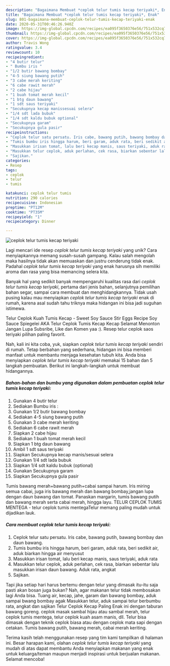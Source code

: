 ```yaml
---
description: "Bagaimana Membuat *ceplok telur tumis kecap teriyaki*, Enak"
title: "Bagaimana Membuat *ceplok telur tumis kecap teriyaki*, Enak"
slug: 801-bagaimana-membuat-ceplok-telur-tumis-kecap-teriyaki-enak
date: 2020-05-31T00:46:26.940Z
image: https://img-global.cpcdn.com/recipes/ea095f3650376e56/751x532cq70/ceplok-telur-tumis-kecap-teriyaki-foto-resep-utama.jpg
thumbnail: https://img-global.cpcdn.com/recipes/ea095f3650376e56/751x532cq70/ceplok-telur-tumis-kecap-teriyaki-foto-resep-utama.jpg
cover: https://img-global.cpcdn.com/recipes/ea095f3650376e56/751x532cq70/ceplok-telur-tumis-kecap-teriyaki-foto-resep-utama.jpg
author: Travis Wong
ratingvalue: 3.4
reviewcount: 10
recipeingredient:
- "4 butir telur"
- " Bumbu iris "
- "1/2 butir bawang bombay"
- "4-5 siung bawang putih"
- "3 cabe merah keriting"
- "6 cabe rawit merah"
- "2 cabe hijau"
- "1 buah tomat merah kecil"
- "1 btg daun bawang"
- "1 sdt saus teriyaki"
- "Secukupnya kecap manissesuai selera"
- "1/4 sdt lada bubuk"
- "1/4 sdt kaldu bubuk optional"
- "Secukupnya garam"
- "Secukupnya gula pasir"
recipeinstructions:
- "Ceplok telur satu persatu. Iris cabe, bawang putih, bawang bombay dan daun bawang."
- "Tumis bumbu iris hingga harum, beri garam, aduk rata, beri sedikit air, aduk biarkan hingga air menyusut"
- "Masukkan irisan tomat, lalu beri kecap manis, saus teriyaki, aduk rata"
- "Masukkan telur ceplok, aduk perlahan, cek rasa, biarkan sebentar lalu masukkan irisan daun bawang. Aduk rata, angkat"
- "Sajikan."
categories:
- Resep
tags:
- ceplok
- telur
- tumis

katakunci: ceplok telur tumis 
nutrition: 290 calories
recipecuisine: Indonesian
preptime: "PT12M"
cooktime: "PT35M"
recipeyield: "1"
recipecategory: Dinner

---
```



![*ceplok telur tumis kecap teriyaki*](https://img-global.cpcdn.com/recipes/ea095f3650376e56/751x532cq70/ceplok-telur-tumis-kecap-teriyaki-foto-resep-utama.jpg)

Lagi mencari ide resep *ceplok telur tumis kecap teriyaki* yang unik? Cara menyiapkannya memang susah-susah gampang. Kalau salah mengolah maka hasilnya tidak akan memuaskan dan justru cenderung tidak enak. Padahal *ceplok telur tumis kecap teriyaki* yang enak harusnya sih memiliki aroma dan rasa yang bisa memancing selera kita.

Banyak hal yang sedikit banyak mempengaruhi kualitas rasa dari *ceplok telur tumis kecap teriyaki*, pertama dari jenis bahan, selanjutnya pemilihan bahan segar, sampai cara membuat dan menghidangkannya. Tidak usah pusing kalau mau menyiapkan *ceplok telur tumis kecap teriyaki* enak di rumah, karena asal sudah tahu triknya maka hidangan ini bisa jadi suguhan istimewa.

Telur Ceplok Kuah Tumis Kecap - Sweet Soy Sauce Stir Eggs Recipe Soy Sauce Spiegelei AKA Telur Ceplok Tumis Kecap Kecap Selamat Menonton Jangan Lupa Subsribe, Like dan Komen yaa :). Resep telur ceplok saos teriyaki pilihan paling favorit.


Nah, kali ini kita coba, yuk, siapkan *ceplok telur tumis kecap teriyaki* sendiri di rumah. Tetap berbahan yang sederhana, hidangan ini bisa memberi manfaat untuk membantu menjaga kesehatan tubuh kita. Anda bisa menyiapkan *ceplok telur tumis kecap teriyaki* memakai 15 bahan dan 5 langkah pembuatan. Berikut ini langkah-langkah untuk membuat hidangannya.

<!--inarticleads1-->

##### Bahan-bahan dan bumbu yang digunakan dalam pembuatan *ceplok telur tumis kecap teriyaki*:

1. Gunakan 4 butir telur
1. Sediakan  Bumbu iris :
1. Gunakan 1/2 butir bawang bombay
1. Sediakan 4-5 siung bawang putih
1. Gunakan 3 cabe merah keriting
1. Sediakan 6 cabe rawit merah
1. Siapkan 2 cabe hijau
1. Sediakan 1 buah tomat merah kecil
1. Siapkan 1 btg daun bawang
1. Ambil 1 sdt saus teriyaki
1. Siapkan Secukupnya kecap manis/sesuai selera
1. Gunakan 1/4 sdt lada bubuk
1. Siapkan 1/4 sdt kaldu bubuk (optional)
1. Gunakan Secukupnya garam
1. Siapkan Secukupnya gula pasir


Tumis bawang merah+bawang putih+cabai sampai harum. Iris miring semua cabai, juga iris bawang merah dan bawang bombay,jangan lupa dengan daun bawang dan tomat. Panaskan margarin, tumis bawang putih dan bawang merah serta cabai merah, hingga layu. TELUR CEPLOK TUMIS MENTEGA - telur ceplok tumis mentegaTelur memang paling mudah untuk dijadikan lauk. 

<!--inarticleads2-->

##### Cara membuat *ceplok telur tumis kecap teriyaki*:

1. Ceplok telur satu persatu. Iris cabe, bawang putih, bawang bombay dan daun bawang.
1. Tumis bumbu iris hingga harum, beri garam, aduk rata, beri sedikit air, aduk biarkan hingga air menyusut
1. Masukkan irisan tomat, lalu beri kecap manis, saus teriyaki, aduk rata
1. Masukkan telur ceplok, aduk perlahan, cek rasa, biarkan sebentar lalu masukkan irisan daun bawang. Aduk rata, angkat
1. Sajikan.


Tapi jika setiap hari harus bertemu dengan telur yang dimasak itu-itu saja pasti akan bosan juga bukan? Nah, agar makanan telur tidak membosakan lagi Anda bisa. Tuang air, kecap, jahe, garam dan bawang bombay, aduk sampai bwang bombay agak Masukkan telur, aduk sampai telur berbumbu rata, angkat dan sajikan Telur Ceplok Kecap Paling Enak ini dengan taburan bawang goreng. ceplok masak sambal hijau atau sambal merah, telur ceplok tumis mentega, telur ceplok kuah asam manis, dll. Telur bisa dimasak dengan teknik ceplok biasa atau dengan ceplok mata sapi dengan cetakan. Tumis bawang putih, bawang merah, cabai merah keriting. 

Terima kasih telah menggunakan resep yang tim kami tampilkan di halaman ini. Besar harapan kami, olahan *ceplok telur tumis kecap teriyaki* yang mudah di atas dapat membantu Anda menyiapkan makanan yang enak untuk keluarga/teman maupun menjadi inspirasi untuk berjualan makanan. Selamat mencoba!
